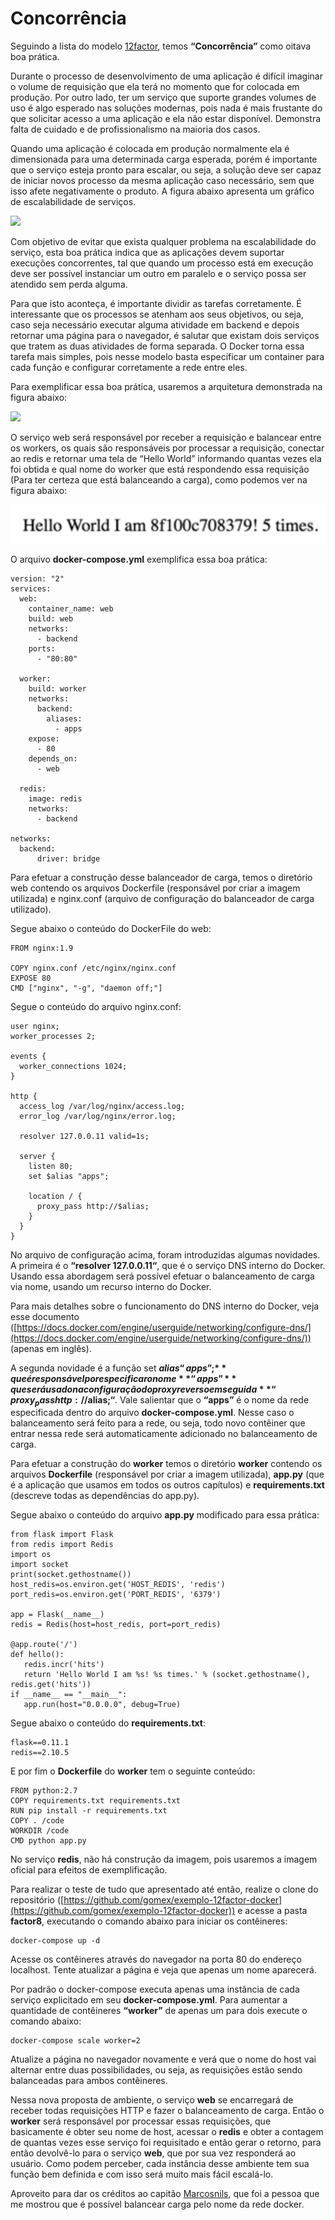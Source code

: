 # Concorrência

Seguindo a lista do modelo [12factor](http://12factor.net/pt_br), temos **“Concorrência”** como oitava boa prática.

Durante o processo de desenvolvimento de uma aplicação é difícil imaginar o volume de requisição que ela terá no momento que for colocada em produção. Por outro lado, ter um serviço que suporte grandes volumes de uso é algo esperado nas soluções modernas, pois nada é mais frustante do que solicitar acesso a uma aplicação e ela não estar disponível. Demonstra falta de cuidado e de profissionalismo na maioria dos casos.

Quando uma aplicação é colocada em produção normalmente ela é dimensionada para uma determinada carga esperada, porém é importante que o serviço esteja pronto para escalar, ou seja, a solução deve ser capaz de iniciar novos processo da mesma aplicação caso necessário, sem que isso afete negativamente o produto. A figura abaixo apresenta um gráfico de escalabilidade de serviços.

![](images/concorrencia1.png)

Com objetivo de evitar que exista qualquer problema na escalabilidade do serviço, esta boa prática indica que as aplicações devem suportar execuções concorrentes, tal que quando um processo está em execução deve ser possível instanciar um outro em paralelo e o serviço possa ser atendido sem perda alguma.

Para que isto aconteça, é importante dividir as tarefas corretamente. É interessante que os processos se atenham aos seus objetivos, ou seja, caso seja necessário executar alguma atividade em backend e depois retornar uma página para o navegador, é salutar que existam dois serviços que tratem as duas atividades de forma separada. O Docker torna essa tarefa mais simples, pois nesse modelo basta especificar um container para cada função e configurar corretamente a rede entre eles.

Para exemplificar essa boa prática, usaremos a arquitetura demonstrada na figura abaixo:

![](images/concorrencia2.png)

O serviço web será responsável por receber a requisição e balancear entre os workers, os quais são responsáveis por processar a requisição, conectar ao redis e retornar uma tela de “Hello World” informando quantas vezes ela foi obtida e qual nome do worker que está respondendo essa requisição (Para ter certeza que está balanceando a carga), como podemos ver na figura abaixo:

![](images/concorrencia3.png)

O arquivo **docker-compose.yml** exemplifica essa boa prática:

```
version: "2"
services:
  web:
    container_name: web
    build: web
    networks:
      - backend
    ports:
      - "80:80"

  worker:
    build: worker
    networks:
      backend:
        aliases:
          - apps
    expose:
      - 80
    depends_on:
      - web

  redis:
    image: redis
    networks:
      - backend

networks:
  backend:
      driver: bridge
```

Para efetuar a construção desse balanceador de carga, temos o diretório web contendo os arquivos Dockerfile (responsável por criar a imagem utilizada) e nginx.conf (arquivo de configuração do balanceador de carga utilizado).

Segue abaixo o conteúdo do DockerFile do web:

```
FROM nginx:1.9

COPY nginx.conf /etc/nginx/nginx.conf
EXPOSE 80
CMD ["nginx", "-g", "daemon off;"]
```

Segue o conteúdo do arquivo nginx.conf:

```
user nginx;
worker_processes 2;

events {
  worker_connections 1024;
}

http {
  access_log /var/log/nginx/access.log;
  error_log /var/log/nginx/error.log;

  resolver 127.0.0.11 valid=1s;

  server {
    listen 80;
    set $alias "apps";

    location / {
      proxy_pass http://$alias;
    }
  }
}
```

No arquivo de configuração acima, foram introduzidas algumas novidades. A primeira é o **“resolver 127.0.0.11“**, que é o serviço DNS interno do Docker. Usando essa abordagem será possível efetuar o balanceamento de carga via nome, usando um recurso interno do Docker.

Para mais detalhes sobre o funcionamento do DNS interno do Docker, veja esse documento ([https://docs.docker.com/engine/userguide/networking/configure-dns/](https://docs.docker.com/engine/userguide/networking/configure-dns/)) (apenas em inglês).

A segunda novidade é a função set **$alias “apps”;** que é responsável por especificar o nome **“apps”** que será usado na configuração do proxy reverso em seguida **“proxy_pass http://$alias;“**. Vale salientar que o **“apps”** é o nome da rede especificada dentro do arquivo **docker-compose.yml**. Nesse caso o balanceamento será feito para a rede, ou seja, todo novo contêiner que entrar nessa rede será automaticamente adicionado no balanceamento de carga.

Para efetuar a construção do **worker** temos o diretório **worker**  contendo os arquivos **Dockerfile** (responsável por criar a imagem utilizada), **app.py** (que é a aplicação que usamos em todos os outros capítulos) e **requirements.txt** (descreve todas as dependências do app.py).

Segue abaixo o conteúdo do arquivo **app.py** modificado para essa prática:

```
from flask import Flask
from redis import Redis
import os
import socket
print(socket.gethostname())
host_redis=os.environ.get('HOST_REDIS', 'redis')
port_redis=os.environ.get('PORT_REDIS', '6379')

app = Flask(__name__)
redis = Redis(host=host_redis, port=port_redis)

@app.route('/')
def hello():
   redis.incr('hits')
   return 'Hello World I am %s! %s times.' % (socket.gethostname(), redis.get('hits'))
if __name__ == "__main__":
   app.run(host="0.0.0.0", debug=True)
```

Segue abaixo o conteúdo do **requirements.txt**:

```
flask==0.11.1
redis==2.10.5
```

E por fim o **Dockerfile** do **worker** tem o seguinte conteúdo:

```
FROM python:2.7
COPY requirements.txt requirements.txt
RUN pip install -r requirements.txt
COPY . /code
WORKDIR /code
CMD python app.py
```

No serviço **redis**, não há construção da imagem, pois usaremos a imagem oficial para efeitos de exemplificação.

Para realizar o teste de tudo que apresentado até então, realize o clone do repositório ([https://github.com/gomex/exemplo-12factor-docker](https://github.com/gomex/exemplo-12factor-docker)) e acesse a pasta **factor8**, executando o comando abaixo para iniciar os contêineres:

```
docker-compose up -d
```

Acesse os contêineres através do navegador na porta 80 do endereço localhost. Tente atualizar a página e veja que apenas um nome aparecerá.

Por padrão o docker-compose executa apenas uma instância de cada serviço explicitado em seu **docker-compose.yml**. Para aumentar a quantidade de contêineres **“worker”** de apenas um para dois execute o comando abaixo:

```
docker-compose scale worker=2
```

Atualize a página no navegador novamente e verá que o nome do host vai alternar entre duas possibilidades, ou seja, as requisições estão sendo balanceadas para ambos contêineres.

Nessa nova proposta de ambiente, o serviço **web** se encarregará de receber todas requisições HTTP e fazer o balanceamento de carga. Então o **worker** será responsável por processar essas requisições, que basicamente é obter seu nome de host, acessar o **redis** e obter a contagem de quantas vezes esse serviço foi requisitado e então gerar o retorno, para então devolvê-lo para o serviço **web**, que por sua vez responderá ao usuário. Como podem perceber, cada instância desse ambiente tem sua função bem definida e com isso será muito mais fácil escalá-lo.

Aproveito para dar os créditos ao capitão [Marcosnils](https://twitter.com/marcosnils), que foi a pessoa que me mostrou que é possível balancear carga pelo nome da rede docker.



